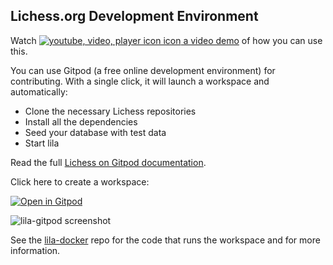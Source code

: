 ## Lichess.org Development Environment

Watch [![youtube, video, player icon icon](https://github.com/lichess-org/lila-gitpod/assets/271432/06ae4b16-4717-49fe-adb2-6a3c4c08172c) a video demo](https://www.youtube.com/watch?v=imuo-d5vGS8)  of how you can use this.

You can use Gitpod (a free online development environment) for contributing. With a single click, it will launch a workspace and automatically:

- Clone the necessary Lichess repositories
- Install all the dependencies
- Seed your database with test data
- Start lila

Read the full [Lichess on Gitpod documentation](https://lichess-org.github.io/lila-gitpod/).

Click here to create a workspace:

[![Open in Gitpod](https://gitpod.io/button/open-in-gitpod.svg)](https://gitpod.io/new/#https://github.com/lichess-org/lila-docker)

![lila-gitpod screenshot](https://github.com/lichess-org/lila-gitpod/assets/271432/389e3bf1-ba26-45bb-9dfb-579630a8a9c4)

See the [lila-docker](https://github.com/lichess-org/lila-docker) repo for the code that runs the workspace and for more information.
